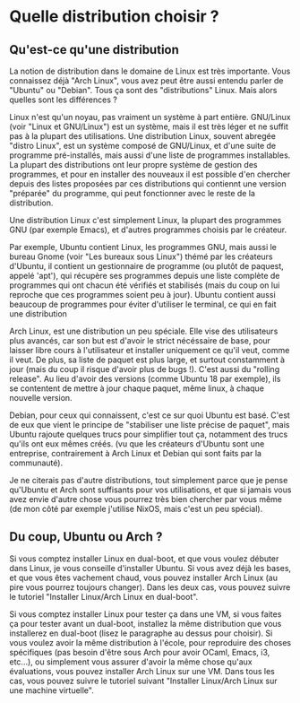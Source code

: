 # Quelle distribution choisir ?

## Qu'est-ce qu'une distribution

La notion de distribution dans le domaine de Linux est très importante. Vous connaissez déjà "Arch Linux", vous avez peut être aussi entendu
parler de "Ubuntu" ou "Debian". Tous ça sont des "distributions" Linux. Mais alors quelles sont les différences ?

Linux n'est qu'un noyau, pas vraiment un système à part entière. GNU/Linux (voir "Linux et GNU/Linux") est un système, mais il est très léger
et ne suffit pas à la plupart des utilisations. Une distribution Linux, souvent abregée "distro Linux", est un système composé de GNU/Linux,
et d'une suite de programme pré-installés, mais aussi d'une liste de programmes installables. La plupart des distributions ont leur propre
système de gestion des programmes, et pour en installer des nouveaux il est possible d'en chercher depuis des listes proposées par ces
distributions qui contiennt une version "préparée" du programme, qui peut fonctionner avec le reste de la distribution.

Une distribution Linux c'est simplement Linux, la plupart des programmes GNU (par exemple Emacs), et d'autres programmes choisis par le créateur.

Par exemple, Ubuntu contient Linux, les programmes GNU, mais aussi le bureau Gnome (voir "Les bureaux sous Linux") thémé par les créateurs d'Ubuntu,
il contient un gestionnaire de programme (ou plutôt de paquest, appelé 'apt'), qui récupère ses programmes depuis une liste complète de programmes
qui ont chacun été vérifiés et stabilisés (mais du coup on lui reproche que ces programmes soient peu à jour). Ubuntu contient aussi beaucoup de
programmes pour éviter d'utiliser le terminal, ce qui en fait une distribution 

Arch Linux, est une distribution un peu spéciale. Elle vise des utilisateurs plus avancés, car son but est d'avoir le strict nécéssaire de base,
pour laisser libre cours à l'utilisateur et installer uniquement ce qu'il veut, comme il veut. De plus, sa liste de paquet est plus large, et surtout
constamment à jour (mais du coup il risque d'avoir plus de bugs !). C'est aussi du "rolling release". Au lieu d'avoir des versions (comme Ubuntu 18 par exemple),
ils se contentent de mettre à jour chaque paquet, même linux, à chaque nouvelle version.

Debian, pour ceux qui connaissent, c'est ce sur quoi Ubuntu est basé. C'est de eux que vient le principe de "stabiliser une liste précise de paquet", mais
Ubuntu rajoute quelques trucs pour simplifier tout ça, notamment des trucs qu'ils ont eux mêmes créés. (vu que les créateurs d'Ubuntu sont une entreprise,
contrairement à Arch Linux et Debian qui sont faits par la communauté).

Je ne citerais pas d'autre distributions, tout simplement parce que je pense qu'Ubuntu et Arch sont suffisants pour vos utilisations, et que si jamais
vous avez envie d'autre chose vous pourrez très bien chercher par vous même (de mon côté par exemple j'utilise NixOS, mais c'est un peu spécial).

## Du coup, Ubuntu ou Arch ?

Si vous comptez installer Linux en dual-boot, et que vous voulez débuter dans Linux, je vous conseille d'installer Ubuntu. Si vous avez déjà les bases,
et que vous êtes vachement chaud, vous pouvez installer Arch Linux (au pire vous pourrez toujours changer). Dans les deux cas, vous pouvez
suivre le tutoriel "Installer Linux/Arch Linux en dual-boot".

Si vous comptez installer Linux pour tester ça dans une VM, si vous faites ça pour tester avant un dual-boot, installez la même distribution que vous
installerez en dual-boot (lisez le paragraphe au dessus pour choisir). Si vous voulez avoir la même distribution à l'école, pour reproduire des choses
spécifiques (pas besoin d'être sous Arch pour avoir OCaml, Emacs, i3, etc...), ou simplement vous assurer d'avoir la même chose qu'aux évaluations,
vous pouvez installer Arch Linux sur une VM. Dans tous les cas, vous pouvez suivre le tutoriel suivant "Installer Linux/Arch Linux sur une machine virtuelle".

